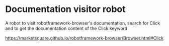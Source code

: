 # Documentation visitor robot

A robot to visit robotframework-browser's documentation, search for Click and to get the documentation content of the Click keyword

https://marketsquare.github.io/robotframework-browser/Browser.html#Click
